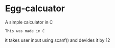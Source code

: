 # Egg-calcuator
A simple calculator in C


```This was made in C ```


it takes user input using scanf() and devides it by 12
